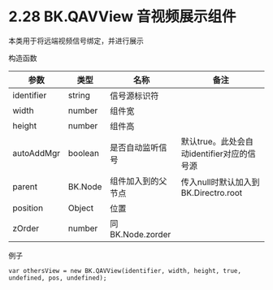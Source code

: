 # 2.28 BK.QAVView 音视频展示组件

本类用于将远端视频信号绑定，并进行展示

构造函数


参数  | 类型 |名称 | 备注
------------- | ------------- | -------------| -------------
identifier | string | 信号源标识符 | 
width | number | 组件宽 | 
height | number | 组件高 | 
autoAddMgr | boolean |是否自动监听信号|默认true。此处会自动identifier对应的信号源
parent | BK.Node | 组件加入到的父节点| 传入null时默认加入到BK.Directro.root
position | Object |位置|
zOrder | number| 同BK.Node.zorder


例子

```
var othersView = new BK.QAVView(identifier, width, height, true, undefined, pos, undefined);
```